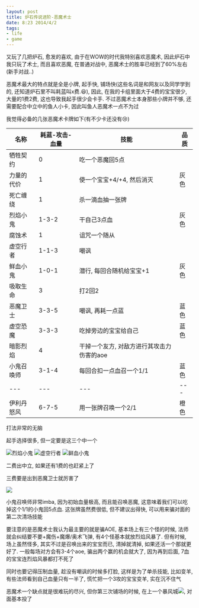 ```yaml
---
layout: post
title: 炉石传说进阶-恶魔术士
date: 8:23 2014/4/2
tags:
- life
- game
---
```


又玩了几把炉石, 愈发的喜欢, 由于在WOW的时代我特别喜欢恶魔术, 因此炉石中我只玩了术士, 而且喜欢恶魔, 在普通对战中, 恶魔术士的胜率已经到了60%左右(新手对战..)

恶魔术最大的特点就是全是小牌, 起手快, 铺场快(这些名词是和网友以及同学学到的, 还知道炉石里不叫耗蓝叫x费.:laughing:), 因此, 在我的卡组里面大于4费的宝宝很少, 大量的1费2费, 这也导致我起手很少会卡手. 不过恶魔术士本身那些小牌并不够, 还需要配合中立中的鱼人小卡, 因此叫鱼人恶魔术一点不为过

我觉得必备的几张恶魔术卡牌如下(有不少卡还没有:cry:)

名称 | 耗蓝-攻击-血量 | 技能 | 品质
--- | --- | --- | ---
牺牲契约 | 0 | 吃一个恶魔回5点
力量的代价 | 1 | 使一个宝宝+4/+4, 然后消灭 | 灰色
死亡缠绕 | 1 | 杀一滴血抽一张牌
烈焰小鬼 | 1-3-2 | 干自己3点血 | 灰色
腐蚀术 | 1 | 诅咒一个随从
虚空行者 | 1-1-3 | 嘲讽
鲜血小鬼 | 1-0-1 | 潜行, 每回合随机给宝宝+1 | 灰色
吸取生命 | 3 | 打2回2
恶魔卫士 | 3-3-5 | 嘲讽, 再耗一点蓝 | 蓝色
虚空恐魔 | 3-3-3 | 吃掉旁边的宝宝给自己 | 蓝色
暗影烈焰 | 4 | 干掉一个友方, 对敌方进行其攻击力伤害的aoe
小鬼召唤师 | 3-1-4 | 每回合扣一点血召一个1/1 | 蓝色
--- | --- | --- | ---
伊利丹怒风 | 6-7-5 | 用一张牌召唤一个2/1 | 橙色

打法非常的无脑

起手选择很多, 但一定要是这三个中一个

![烈焰小鬼](http://hearthstone.nos.netease.com/1/cards/warlock/Flame+Imp.png)
![虚空行者](http://hearthstone.nos.netease.com/1/cards/warlock/Voidwalker.png)
![鲜血小鬼](http://hearthstone.nos.netease.com/1/cards/warlock/Blood+Imp.png)

二费出中立, 如果还有1费的也赶紧上了

三费要是出到恶魔卫士就厉害了

![](http://hearthstone.nos.netease.com/1/cards/neutral/Imp+Master.png)

小鬼召唤师非常imba, 因为初始血量极高, 而且能召唤恶魔, 这意味着我们可以吃掉这个1/1的小鬼回5点血.
这张牌虽然费很低, 但不建议出得快, 可以用来骗对面的第二次清场技能

要注意的是恶魔术士我认为最主要的就是骗AOE, 基本场上有三个怪的时候, 法师就会纠结要不要+魔伤+魔爆/奥术飞弹, 有4个怪基本就放烈焰风暴了.
但有时候, 场上虽然怪多, 其实不过是召唤出来的宝宝而已, 清掉就清掉, 如果还活一个那就更好了.
一般每场对方会有3-4个aoe, 骗出两个赢的机会就大了, 因为再到后面, 7血的宝宝连烈焰风暴都打不死了

同时也要记得压制血量, 趁没有嘲讽的时候多打脸, 这样是为了单杀技能, 比如变羊, 有些法师看到自己血量只有一半了, 慌忙把一个3攻的宝宝变羊, 实在沉不住气

恶魔术一个缺点就是很难玩的尽兴, 但你第三次铺场的时候, 在上一个暴风城![](http://hearthstone.nos.netease.com/1/cards/neutral/Stormwind+Champion.png), 对面基本投了
